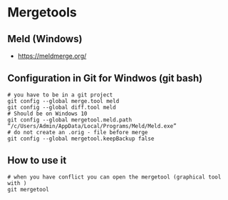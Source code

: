 # Mergetools 

## Meld (Windows) 

  *  https://meldmerge.org/

## Configuration in Git for Windwos (git bash) 

```
# you have to be in a git project 
git config --global merge.tool meld
git config --global diff.tool meld
# Should be on Windows 10 
git config --global mergetool.meld.path “/c/Users/Admin/AppData/Local/Programs/Meld/Meld.exe”
# do not create an .orig - file before merge 
git config --global mergetool.keepBackup false
```  

## How to use it 

```
# when you have conflict you can open the mergetool (graphical tool with )
git mergetool
```

